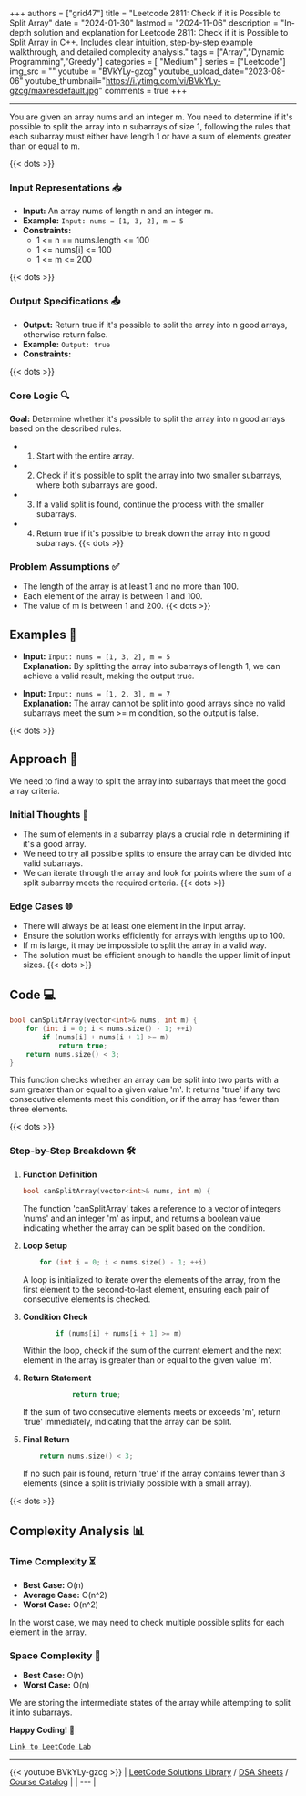 
+++
authors = ["grid47"]
title = "Leetcode 2811: Check if it is Possible to Split Array"
date = "2024-01-30"
lastmod = "2024-11-06"
description = "In-depth solution and explanation for Leetcode 2811: Check if it is Possible to Split Array in C++. Includes clear intuition, step-by-step example walkthrough, and detailed complexity analysis."
tags = ["Array","Dynamic Programming","Greedy"]
categories = [
    "Medium"
]
series = ["Leetcode"]
img_src = ""
youtube = "BVkYLy-gzcg"
youtube_upload_date="2023-08-06"
youtube_thumbnail="https://i.ytimg.com/vi/BVkYLy-gzcg/maxresdefault.jpg"
comments = true
+++



---
You are given an array nums and an integer m. You need to determine if it's possible to split the array into n subarrays of size 1, following the rules that each subarray must either have length 1 or have a sum of elements greater than or equal to m.
<!--more-->
{{< dots >}}
### Input Representations 📥
- **Input:** An array nums of length n and an integer m.
- **Example:** `Input: nums = [1, 3, 2], m = 5`
- **Constraints:**
	- 1 <= n == nums.length <= 100
	- 1 <= nums[i] <= 100
	- 1 <= m <= 200

{{< dots >}}
### Output Specifications 📤
- **Output:** Return true if it's possible to split the array into n good arrays, otherwise return false.
- **Example:** `Output: true`
- **Constraints:**

{{< dots >}}
### Core Logic 🔍
**Goal:** Determine whether it's possible to split the array into n good arrays based on the described rules.

- 1. Start with the entire array.
- 2. Check if it's possible to split the array into two smaller subarrays, where both subarrays are good.
- 3. If a valid split is found, continue the process with the smaller subarrays.
- 4. Return true if it's possible to break down the array into n good subarrays.
{{< dots >}}
### Problem Assumptions ✅
- The length of the array is at least 1 and no more than 100.
- Each element of the array is between 1 and 100.
- The value of m is between 1 and 200.
{{< dots >}}
## Examples 🧩
- **Input:** `Input: nums = [1, 3, 2], m = 5`  \
  **Explanation:** By splitting the array into subarrays of length 1, we can achieve a valid result, making the output true.

- **Input:** `Input: nums = [1, 2, 3], m = 7`  \
  **Explanation:** The array cannot be split into good arrays since no valid subarrays meet the sum >= m condition, so the output is false.

{{< dots >}}
## Approach 🚀
We need to find a way to split the array into subarrays that meet the good array criteria.

### Initial Thoughts 💭
- The sum of elements in a subarray plays a crucial role in determining if it's a good array.
- We need to try all possible splits to ensure the array can be divided into valid subarrays.
- We can iterate through the array and look for points where the sum of a split subarray meets the required criteria.
{{< dots >}}
### Edge Cases 🌐
- There will always be at least one element in the input array.
- Ensure the solution works efficiently for arrays with lengths up to 100.
- If m is large, it may be impossible to split the array in a valid way.
- The solution must be efficient enough to handle the upper limit of input sizes.
{{< dots >}}
## Code 💻
```cpp
bool canSplitArray(vector<int>& nums, int m) {
    for (int i = 0; i < nums.size() - 1; ++i)
        if (nums[i] + nums[i + 1] >= m)
            return true;
    return nums.size() < 3;        
}
```

This function checks whether an array can be split into two parts with a sum greater than or equal to a given value 'm'. It returns 'true' if any two consecutive elements meet this condition, or if the array has fewer than three elements.

{{< dots >}}
### Step-by-Step Breakdown 🛠️
1. **Function Definition**
	```cpp
	bool canSplitArray(vector<int>& nums, int m) {
	```
	The function 'canSplitArray' takes a reference to a vector of integers 'nums' and an integer 'm' as input, and returns a boolean value indicating whether the array can be split based on the condition.

2. **Loop Setup**
	```cpp
	    for (int i = 0; i < nums.size() - 1; ++i)
	```
	A loop is initialized to iterate over the elements of the array, from the first element to the second-to-last element, ensuring each pair of consecutive elements is checked.

3. **Condition Check**
	```cpp
	        if (nums[i] + nums[i + 1] >= m)
	```
	Within the loop, check if the sum of the current element and the next element in the array is greater than or equal to the given value 'm'.

4. **Return Statement**
	```cpp
	            return true;
	```
	If the sum of two consecutive elements meets or exceeds 'm', return 'true' immediately, indicating that the array can be split.

5. **Final Return**
	```cpp
	    return nums.size() < 3;        
	```
	If no such pair is found, return 'true' if the array contains fewer than 3 elements (since a split is trivially possible with a small array).

{{< dots >}}
## Complexity Analysis 📊
### Time Complexity ⏳
- **Best Case:** O(n)
- **Average Case:** O(n^2)
- **Worst Case:** O(n^2)

In the worst case, we may need to check multiple possible splits for each element in the array.

### Space Complexity 💾
- **Best Case:** O(n)
- **Worst Case:** O(n)

We are storing the intermediate states of the array while attempting to split it into subarrays.

**Happy Coding! 🎉**


[`Link to LeetCode Lab`](https://leetcode.com/problems/check-if-it-is-possible-to-split-array/description/)

---
{{< youtube BVkYLy-gzcg >}}
| [LeetCode Solutions Library](https://grid47.xyz/leetcode/) / [DSA Sheets](https://grid47.xyz/sheets/) / [Course Catalog](https://grid47.xyz/courses/) |
| --- |
